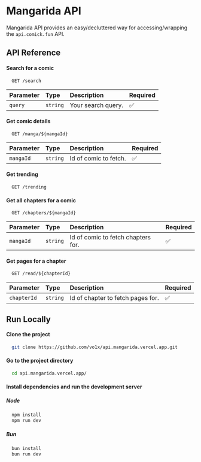# Mangarida API

Mangarida API provides an easy/decluttered way for accessing/wrapping the `api.comick.fun` API.

## API Reference

#### Search for a comic

```http
  GET /search
```

| Parameter | Type     | Description                | Required                |
| :-------- | :------- | :------------------------- | :------------------------- |
| `query` | `string` | Your search query. | ✅                      |

#### Get comic details

```http
  GET /manga/${mangaId}
```

| Parameter | Type     | Description                | Required                |
| :-------- | :------- | :------------------------- | :------------------------- |
| `mangaId` | `string` | Id of comic to fetch. | ✅                      |

#### Get trending

```http
  GET /trending
```


#### Get all chapters for a comic

```http
  GET /chapters/${mangaId}
```

| Parameter | Type     | Description                | Required                |
| :-------- | :------- | :------------------------- | :------------------------- |
| `mangaId` | `string` | Id of comic to fetch chapters for. | ✅                      |

#### Get pages for a chapter

```http
  GET /read/${chapterId}
```

| Parameter | Type     | Description                | Required                |
| :-------- | :------- | :------------------------- | :------------------------- |
| `chapterId` | `string` | Id of chapter to fetch pages for. | ✅                      |


## Run Locally

#### Clone the project

```bash
  git clone https://github.com/vo1x/api.mangarida.vercel.app.git
```

#### Go to the project directory

```bash
  cd api.mangarida.vercel.app/
```

#### Install dependencies and run the development server

##### **Node**
```bash
  npm install
  npm run dev
```

##### **Bun**
```bash
  bun install
  bun run dev
```

